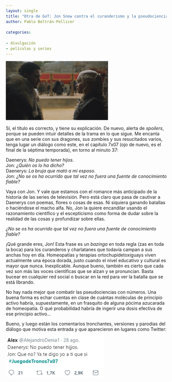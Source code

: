 ```yaml
--- 
layout: single 
title: "Otra de GoT: Jon Snow contra el curanderismo y la pseudociencia" 
author: Pablo Beltrán-Pellicer 

categories:
 
- divulgación 
- películas y series
---
```


![](/assets/img/2017-09-03-image-0000.jpg)

Sí, el título es correcto, y tiene su explicación. De nuevo, alerta de *spoilers*, porque se pueden intuir detalles de la trama en lo que sigue. Me encanta que en una serie con sus dragones, sus zombies y sus resucitados varios, tenga lugar un diálogo como este, en el capítulo 7x07 (ojo de nuevo, es el final de la séptima temporada), en torno al minuto 37:  
  
Daenerys: *No puedo tener hijos.*  
Jon: *¿Quién os lo ha dicho?*  
Daenerys: *La bruja que mató a mi esposo.*  
Jon: *¿No se os ha ocurrido que tal vez no fuera una fuente de conocimiento fiable?*  
  
Vaya con Jon. Y vale que estamos con el romance más anticipado de la historia de las series de televisión. Pero está claro que pasa de cautivar a Daenerys con poemas, flores o cosas de esas. Ni siquiera ganando batallas o haciéndose el macho alfa. No, Jon la quiere encandilar usando el razonamiento científico y el escepticismo como forma de dudar sobre la realidad de las cosas y profundizar sobre ellas.  
  

*¿No se os ha ocurrido que tal vez no fuera una fuente de conocimiento fiable?*

  
¡Qué grande eres, Jon! Esta frase es un *bazinga* en toda regla (zas en toda la boca) para los curanderos y charlatanes que todavía campan a sus anchas hoy en día. Homeopatías y terapias ortochupidetoxiguays viven actualmente una época dorada, justo cuando el nivel educativo y cultural es mayor que nunca. Inexplicable. Aunque bueno, también es cierto que cada vez son más las voces científicas que se alzan y se pronuncian. Basta bucear en cualquier red social o buscar en la red para ver la batalla que se está librando.     

No hay nada mejor que combatir las pseudociencias con números. Una buena forma es echar cuentas en clase de cuántas moléculas de principio activo habría, supuestamente, en un frasquito de alguna pócima azucarada de homeopatía. O qué probabilidad habría de ingerir una dosis efectiva de ese principio activo...     

Bueno, y luego están los comentarios tronchantes, versiones y parodias del diálogo que motiva esta entrada y que aparecieron en lugares como Twitter:     

![](assets/img/2017-09-03-image-0001.jpg)

  
  
